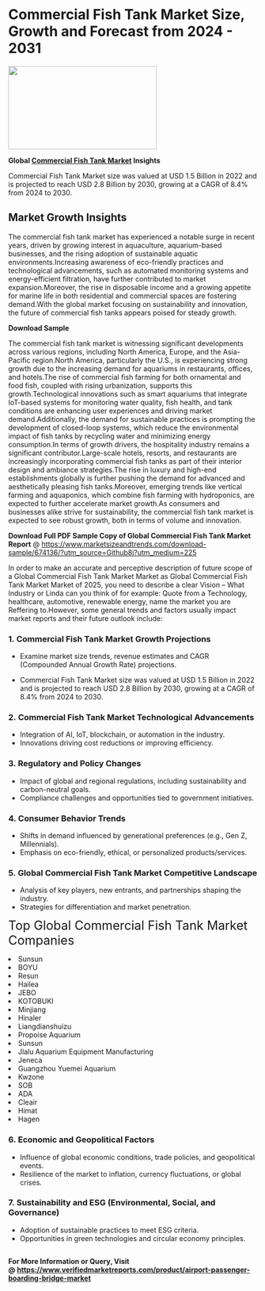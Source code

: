 <H1>Commercial Fish Tank Market Size, Growth and Forecast from 2024 - 2031</H1><img class="aligncenter size-medium wp-image-584254" src="https://thirdeyenews.in/wp-content/uploads/2024/09/Global-Market-Research-300x168.jpeg" alt="" width="300" height="168" /><p><strong>Global&nbsp;<a href="https://www.marketsizeandtrends.com/download-sample/674136/?utm_source=Github8j?utm_medium=225">Commercial Fish Tank Market</a> Insights</strong></p><p>Commercial Fish Tank Market size was valued at USD 1.5 Billion in 2022 and is projected to reach USD 2.8 Billion by 2030, growing at a CAGR of 8.4% from 2024 to 2030.</p><p><h2>Market Growth Insights</h2> The commercial fish tank market has experienced a notable surge in recent years, driven by growing interest in aquaculture, aquarium-based businesses, and the rising adoption of sustainable aquatic environments.Increasing awareness of eco-friendly practices and technological advancements, such as automated monitoring systems and energy-efficient filtration, have further contributed to market expansion.Moreover, the rise in disposable income and a growing appetite for marine life in both residential and commercial spaces are fostering demand.With the global market focusing on sustainability and innovation, the future of commercial fish tanks appears poised for steady growth.<p><strong>Download Sample</strong></p> The commercial fish tank market is witnessing significant developments across various regions, including North America, Europe, and the Asia-Pacific region.North America, particularly the U.S., is experiencing strong growth due to the increasing demand for aquariums in restaurants, offices, and hotels.The rise of commercial fish farming for both ornamental and food fish, coupled with rising urbanization, supports this growth.Technological innovations such as smart aquariums that integrate IoT-based systems for monitoring water quality, fish health, and tank conditions are enhancing user experiences and driving market demand.Additionally, the demand for sustainable practices is prompting the development of closed-loop systems, which reduce the environmental impact of fish tanks by recycling water and minimizing energy consumption.In terms of growth drivers, the hospitality industry remains a significant contributor.Large-scale hotels, resorts, and restaurants are increasingly incorporating commercial fish tanks as part of their interior design and ambiance strategies.The rise in luxury and high-end establishments globally is further pushing the demand for advanced and aesthetically pleasing fish tanks.Moreover, emerging trends like vertical farming and aquaponics, which combine fish farming with hydroponics, are expected to further accelerate market growth.As consumers and businesses alike strive for sustainability, the commercial fish tank market is expected to see robust growth, both in terms of volume and innovation.<p><span class=""><strong>Download Full PDF Sample Copy of Global Commercial Fish Tank Market Report</strong> @ <a href="https://www.marketsizeandtrends.com/download-sample/674136/?utm_source=Github8j?utm_medium=225" target="_blank">https://www.marketsizeandtrends.com/download-sample/674136/?utm_source=Github8j?utm_medium=225</a></span></p><p>In order to make an accurate and perceptive description of future scope of a Global&nbsp;Commercial Fish Tank Market Market as Global&nbsp;Commercial Fish Tank Market Market of 2025, you need to describe a clear Vision &ndash; What Industry or Linda can you think of for example: Quote from a Technology, healthcare, automotive, renewable energy, name the market you are Reffering to.However, some general trends and factors usually impact market reports and their future outlook include:</p><h3>1.&nbsp;<strong>Commercial Fish Tank Market Growth Projections</strong></h3><ul><li>Examine market size trends, revenue estimates and CAGR (Compounded Annual Growth Rate) projections.</li><li><p>Commercial Fish Tank Market size was valued at USD 1.5 Billion in 2022 and is projected to reach USD 2.8 Billion by 2030, growing at a CAGR of 8.4% from 2024 to 2030.</p></li></ul><h3>2.&nbsp;<strong>Commercial Fish Tank Market Technological Advancements</strong></h3><ul><li>Integration of AI, IoT, blockchain, or automation in the industry.</li><li>Innovations driving cost reductions or improving efficiency.</li></ul><h3>3.&nbsp;<strong>Regulatory and Policy Changes</strong></h3><ul><li>Impact of global and regional regulations, including sustainability and carbon-neutral goals.</li><li>Compliance challenges and opportunities tied to government initiatives.</li></ul><h3>4.&nbsp;<strong>Consumer Behavior Trends</strong></h3><ul><li>Shifts in demand influenced by generational preferences (e.g., Gen Z, Millennials).</li><li>Emphasis on eco-friendly, ethical, or personalized products/services.</li></ul><h3>5.&nbsp;<strong>Global Commercial Fish Tank Market Competitive Landscape</strong></h3><ul><li>Analysis of key players, new entrants, and partnerships shaping the industry.</li><li>Strategies for differentiation and market penetration.</li></ul><p data-pm-slice="1 1 []"><span style="color: inherit; font-family: inherit; font-size: 25px;">Top Global Commercial Fish Tank Market Companies</span></p><div class="" data-test-id=""><p><li>Sunsun</li><li> BOYU</li><li> Resun</li><li> Hailea</li><li> JEBO</li><li> KOTOBUKI</li><li> Minjiang</li><li> Hinaler</li><li> Liangdianshuizu</li><li> Propoise Aquarium</li><li> Sunsun</li><li> Jlalu Aquarium Equipment Manufacturing</li><li> Jeneca</li><li> Guangzhou Yuemei Aquarium</li><li> Kwzone</li><li> SOB</li><li> ADA</li><li> Cleair</li><li> Himat</li><li> Hagen</li></p></div><h3>6.&nbsp;<strong>Economic and Geopolitical Factors</strong></h3><ul><li>Influence of global economic conditions, trade policies, and geopolitical events.</li><li>Resilience of the market to inflation, currency fluctuations, or global crises.</li></ul><h3>7.&nbsp;<strong>Sustainability and ESG (Environmental, Social, and Governance)</strong></h3><ul><li>Adoption of sustainable practices to meet ESG criteria.</li><li>Opportunities in green technologies and circular economy principles.</li></ul><h2><strong style="font-size: 14px;">For More Information or Query, Visit @&nbsp;</strong><a style="background-color: #ffffff; font-size: 14px;" href="https://www.marketsizeandtrends.com/report/commercial-fish-tank-market/" target="_blank">https://www.verifiedmarketreports.com/product/airport-passenger-boarding-bridge-market</a></h2>